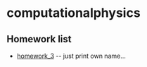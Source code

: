 # computationalphysics

## Homework list
- [homework_3](homework_3/print_name.py) -- just print own name...
